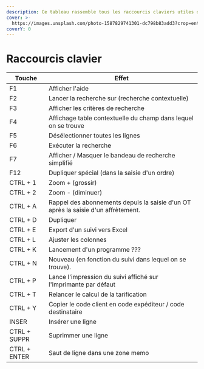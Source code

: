 ```yaml
---
description: Ce tableau rassemble tous les raccourcis claviers utiles dans AKANEA
cover: >-
  https://images.unsplash.com/photo-1587829741301-dc798b83add3?crop=entropy&cs=srgb&fm=jpg&ixid=M3wxOTcwMjR8MHwxfHNlYXJjaHwzfHx0b3VjaGUlMjBjbGF2aWVyfGVufDB8fHx8MTcyMzIwODUwM3ww&ixlib=rb-4.0.3&q=85
coverY: 0
---
```


# Raccourcis clavier

| Touche       | Effet                                                                             |
| ------------ | --------------------------------------------------------------------------------- |
| F1           | Afficher l'aide                                                                   |
| F2           | Lancer la recherche sur (recherche contextuelle)                                  |
| F3           | Afficher les critères de recherche                                                |
| F4           | Affichage table contextuelle du champ dans lequel on se trouve                    |
| F5           | Désélectionner toutes les lignes                                                  |
| F6           | Exécuter la recherche                                                             |
| F7           | Afficher / Masquer le bandeau de recherche simplifié                              |
| F12          | Dupliquer spécial (dans la saisie d'un ordre)                                     |
| CTRL + 1     | Zoom + (grossir)                                                                  |
| CTRL + 2     | Zoom - (diminuer)                                                                 |
| CTRL + A     | Rappel des abonnements depuis la saisie d'un OT après la saisie d'un affrètement. |
| CTRL + D     | Dupliquer                                                                         |
| CTRL + E     | Export d'un suivi vers Excel                                                      |
| CTRL + L     | Ajuster les colonnes                                                              |
| CTRL + K     | Lancement d'un programme ???                                                      |
| CTRL + N     | Nouveau (en fonction du suivi dans lequel on se trouve).                          |
| CTRL + P     | Lance l'impression du suivi affiché sur l'imprimante par défaut                   |
| CTRL + T     | Relancer le calcul de la tarification                                             |
| CTRL + Y     | Copier le code client en code expéditeur / code destinataire                      |
| INSER        | Insérer une ligne                                                                 |
| CTRL + SUPPR | Suprimmer une ligne                                                               |
| CTRL + ENTER | Saut de ligne dans une zone memo                                                  |

